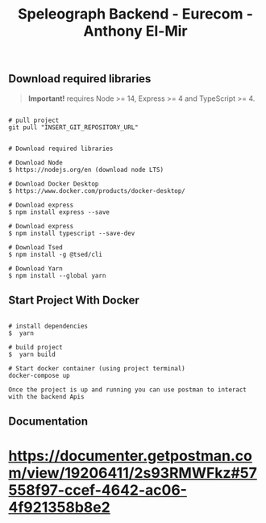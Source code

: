 <div align="center">
  <h1>Speleograph Backend - Eurecom - Anthony El-Mir</h1>
  <br />
</div>

## Download required libraries

> **Important!** requires Node >= 14, Express >= 4 and TypeScript >= 4.

```batch

# pull project
git pull "INSERT_GIT_REPOSITORY_URL"


# Download required libraries
 
# Download Node
$ https://nodejs.org/en (download node LTS)
 
# Download Docker Desktop
$ https://www.docker.com/products/docker-desktop/
  
# Download express
$ npm install express --save
 
# Download express
$ npm install typescript --save-dev
 
# Download Tsed 
$ npm install -g @tsed/cli
 
# Download Yarn
$ npm install --global yarn
```

## Start Project With Docker
```batch

# install dependencies
$  yarn

# build project
$  yarn build

# Start docker container (using project terminal)
docker-compose up

Once the project is up and running you can use postman to interact with the backend Apis
```

## Documentation

# https://documenter.getpostman.com/view/19206411/2s93RMWFkz#57558f97-ccef-4642-ac06-4f921358b8e2


